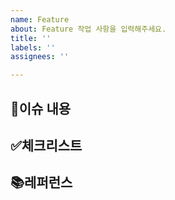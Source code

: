 ```yaml
---
name: Feature
about: Feature 작업 사항을 입력해주세요.
title: ''
labels: ''
assignees: ''

---
```


## 🧾이슈 내용 

## ✅체크리스트

## 📚레퍼런스
